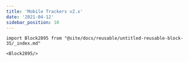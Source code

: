 ```yaml
---
title: 'Mobile Trackers v2.x'
date: '2021-04-12'
sidebar_position: 10
---
```


```mdx-code-block
import Block2895 from "@site/docs/reusable/untitled-reusable-block-35/_index.md"

<Block2895/>
```
